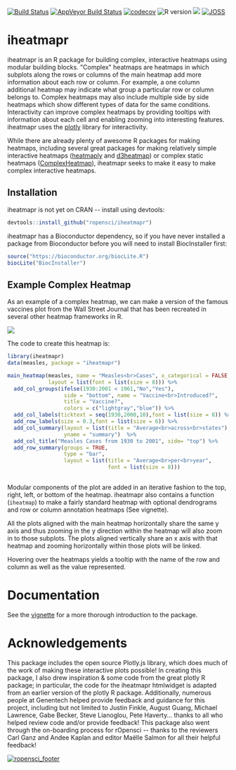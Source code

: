 [![Build Status](https://travis-ci.org/ropensci/iheatmapr.svg?branch=master)](https://travis-ci.org/ropensci/iheatmapr)
[![AppVeyor Build Status](https://ci.appveyor.com/api/projects/status/github/ropensci/iheatmapr?branch=master&svg=true)](https://ci.appveyor.com/project/ropensci/iheatmapr)
[![codecov](https://codecov.io/gh/ropensci/iheatmapr/branch/master/graph/badge.svg?token=CTupoUlXNI)](https://codecov.io/gh/ropensci/iheatmapr)
![R version](https://img.shields.io/badge/R%20%3E%3D-3.2.0-blue.svg)
[![](https://badges.ropensci.org/107_status.svg)](https://github.com/ropensci/onboarding/issues/107)
[![JOSS](http://joss.theoj.org/papers/10.21105/joss.00359/status.svg)](http://joss.theoj.org/papers/10.21105/joss.00359)

# iheatmapr

iheatmapr is an R package for building complex, interactive heatmaps using modular building blocks. "Complex" heatmaps are heatmaps in which subplots along the rows or columns of the main heatmap add more information about each row or column. For example, a one column additional heatmap may indicate what group a particular row or column belongs to. Complex heatmaps may also include multiple side by side heatmaps which show different types of data for the same conditions. Interactivity can improve complex heatmaps by providing tooltips with information about each cell and enabling zooming into interesting features. iheatmapr uses the [plotly](https://plot.ly) library for interactivity. 

While there are already plenty of awesome R packages for making heatmaps, including several great packages for making relatively simple interactive heatmaps ([heatmaply](https://github.com/talgalili/heatmaply) and [d3heatmap](https://github.com/rstudio/d3heatmap)) or complex static heatmaps ([ComplexHeatmap](https://github.com/jokergoo/ComplexHeatmap)), iheatmapr seeks to make it easy to make complex interactive heatmaps. 

## Installation

iheatmapr is not yet on CRAN -- install using devtools:

```r
devtools::install_github("ropensci/iheatmapr")
```

iheatmapr has a Bioconductor dependency, so if you have never installed a package from Bioconductor before you will need to install BiocInstaller first:

```r
source("https://bioconductor.org/biocLite.R")
biocLite("BiocInstaller")
```

## Example Complex Heatmap

As an example of a complex heatmap, we can make a version of the famous vaccines plot from the Wall Street Journal that has been recreated in several other heatmap frameworks in R. 

![](https://raw.githubusercontent.com/ropensci/iheatmapr/master/vaccine.gif)

The code to create this heatmap is:

```R
library(iheatmapr)
data(measles, package = "iheatmapr")

main_heatmap(measles, name = "Measles<br>Cases", x_categorical = FALSE,
             layout = list(font = list(size = 8))) %>%
  add_col_groups(ifelse(1930:2001 < 1961,"No","Yes"),
                  side = "bottom", name = "Vaccine<br>Introduced?",
                  title = "Vaccine?",
                  colors = c("lightgray","blue")) %>%
  add_col_labels(ticktext = seq(1930,2000,10),font = list(size = 8)) %>%
  add_row_labels(size = 0.3,font = list(size = 6)) %>% 
  add_col_summary(layout = list(title = "Average<br>across<br>states"),
                  yname = "summary")  %>%                 
  add_col_title("Measles Cases from 1930 to 2001", side= "top") %>%
  add_row_summary(groups = TRUE, 
                  type = "bar",
                  layout = list(title = "Average<br>per<br>year",
                                font = list(size = 8)))
              
```

Modular components of the plot are added in an iterative fashion to the top, right, left, or bottom of the heatmap. iheatmapr also contains a function (`iheatmap`) to make a fairly standard heatmap with optional dendrograms and row or column annotation heatmaps (See vignette).  

All the plots aligned with the main heatmap horizontally share the same y axis and thus zooming in the y direction within the heatmap will also zoom in to those subplots. The plots aligned vertically share an x axis with that heatmap and zooming horizontally within those plots will be linked.  

Hovering over the heatmaps yields a tooltip with the name of the row and column as well as the value represented.

# Documentation

See the [vignette](https://ropensci.github.io/iheatmapr/articles/full_vignettes/iheatmapr.html) for a more thorough introduction to the package.

# Acknowledgements

This package includes the open source Plotly.js library, which does much of the work of making these interactive plots possible! In creating this package, I also drew inspiration & some code from the great plotly R package; in particular, the code for the iheatmapr htmlwidget is adapted from an earlier version of the plotly R package. Additionally, numerous people at Genentech helped provide feedback and guidance for this project, including but not limited to Justin Finkle, August Guang, Michael Lawrence, Gabe Becker, Steve Lianoglou, Pete Haverty... thanks to all who helped review code and/or provide feedback!  This package also went through the on-boarding process for rOpensci -- thanks to the reviewers Carl Ganz and Andee Kaplan and editor Maëlle Salmon for all their helpful feedback! 

[![ropensci_footer](http://ropensci.org/public_images/github_footer.png)](http://ropensci.org)
